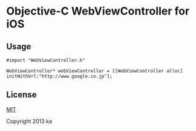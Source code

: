 # Objective-C WebViewController for iOS

## Usage

```objc
#import "WebViewController.h"

WebViewController* webViewController = [[WebViewController alloc] initWithUrl:"http://www.google.co.jp"];
```

## License

[MIT](http://opensource.org/licenses/MIT)

Copyright 2013 ka
